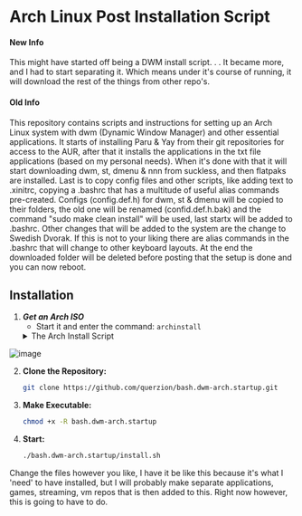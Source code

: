 # Arch Linux Post Installation Script
#### New Info
This might have started off being a DWM install script. . . It became more, and I had to start separating it. Which means under it's course of running, it will download the rest of the things from other repo's. 
#### Old Info
This repository contains scripts and instructions for setting up an Arch Linux system with dwm (Dynamic Window Manager) and other essential applications. It starts of installing Paru & Yay from their git repositories for access to the AUR, after that it installs the applications in the txt file applications (based on my personal needs). When it's done with that it will start downloading dwm, st, dmenu & nnn from suckless, and then flatpaks are installed. Last is to copy config files and other scripts, like adding text to .xinitrc, copying a .bashrc that has a multitude of useful alias commands pre-created. Configs (config.def.h) for dwm, st & dmenu will be copied to their folders, the old one will be renamed (confid.def.h.bak) and the command "sudo make clean install" will be used, last startx will be added to .bashrc. Other changes that will be added to the system are the change to Swedish Dvorak. If this is not to your liking there are alias commands in the .bashrc that will change to other keyboard layouts. At the end the downloaded folder will be deleted before posting that the setup is done and you can now reboot.

## Installation

1. ***Get an Arch ISO***
   - Start it and enter the command: ```archinstall```
   <details><summary>The Arch Install Script</summary> 
![image](https://github.com/user-attachments/assets/38c38596-9dfe-4635-bcfa-917e4a83763f)
</details>


2. **Clone the Repository:**
   ```bash
   git clone https://github.com/querzion/bash.dwm-arch.startup.git
   ```
3. **Make Executable:**
   ```bash
   chmod +x -R bash.dwm-arch.startup
   ```
4. **Start:**
   ```bash
   ./bash.dwm-arch.startup/install.sh
   ```

Change the files however you like, I have it be like this because it's what I 'need' to have installed, but I will probably make separate applications, games, streaming, vm repos that is then added to this. Right now however, this is going to have to do. 
